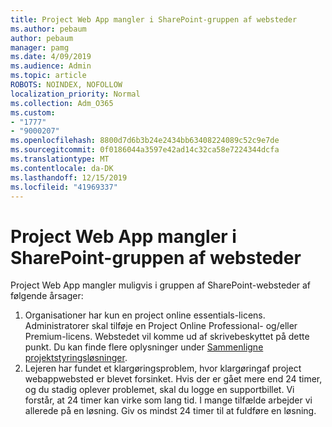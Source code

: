 ```yaml
---
title: Project Web App mangler i SharePoint-gruppen af websteder
ms.author: pebaum
author: pebaum
manager: pamg
ms.date: 4/09/2019
ms.audience: Admin
ms.topic: article
ROBOTS: NOINDEX, NOFOLLOW
localization_priority: Normal
ms.collection: Adm_O365
ms.custom:
- "1777"
- "9000207"
ms.openlocfilehash: 8800d7d6b3b24e2434bb63408224089c52c9e7de
ms.sourcegitcommit: 0f0186044a3597e42ad14c32ca58e7224344dcfa
ms.translationtype: MT
ms.contentlocale: da-DK
ms.lasthandoff: 12/15/2019
ms.locfileid: "41969337"
---
```

# <a name="project-web-app-is-missing-from-the-sharepoint-site-collection"></a>Project Web App mangler i SharePoint-gruppen af websteder

Project Web App mangler muligvis i gruppen af SharePoint-websteder af følgende årsager:

1. Organisationer har kun en project online essentials-licens. Administratorer skal tilføje en Project Online Professional- og/eller Premium-licens. Webstedet vil komme ud af skrivebeskyttet på dette punkt. Du kan finde flere oplysninger under [Sammenligne projektstyringsløsninger](https://products.office.com/project/compare-microsoft-project-management-software?tab=1).
2. Lejeren har fundet et klargøringsproblem, hvor klargøringaf project webappwebsted er blevet forsinket. Hvis der er gået mere end 24 timer, og du stadig oplever problemet, skal du logge en supportbillet. Vi forstår, at 24 timer kan virke som lang tid. I mange tilfælde arbejder vi allerede på en løsning. Giv os mindst 24 timer til at fuldføre en løsning.
